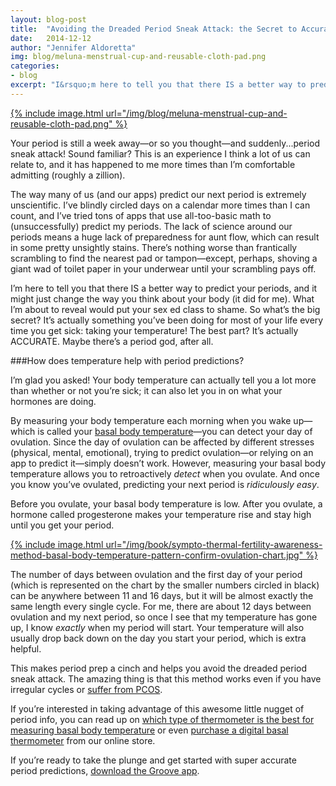```yaml
---
layout: blog-post
title:  "Avoiding the Dreaded Period Sneak Attack: the Secret to Accurate Period Predictions"
date:   2014-12-12
author: "Jennifer Aldoretta"
img: blog/meluna-menstrual-cup-and-reusable-cloth-pad.png
categories:
- blog
excerpt: "I&rsquo;m here to tell you that there IS a better way to predict your periods, and it might just change the way you think about your body (it did for me). What I&rsquo;m about to reveal would put your sex ed class to shame. So what&rsquo;s the big secret? It&rsquo;s actually something you&rsquo;ve been doing for most of your life every time you get sick..."
---
```


<a href="/img/blog/meluna-menstrual-cup-and-reusable-cloth-pad.png">{% include image.html url="/img/blog/meluna-menstrual-cup-and-reusable-cloth-pad.png" %}</a>

Your period is still a week away&mdash;or so you thought&mdash;and suddenly...period sneak attack! Sound familiar? This is an experience I think a lot of us can relate to, and it has happened to me more times than I&rsquo;m comfortable admitting (roughly a zillion). 

The way many of us (and our apps) predict our next period is extremely unscientific. I&rsquo;ve blindly circled days on a calendar more times than I can count, and I&rsquo;ve tried tons of apps that use all-too-basic math to (unsuccessfully) predict my periods. The lack of science around our periods means a huge lack of preparedness for aunt flow, which can result in some pretty unsightly stains. There&rsquo;s nothing worse than frantically scrambling to find the nearest pad or tampon&mdash;except, perhaps, shoving a giant wad of toilet paper in your underwear until your scrambling pays off. 

I&rsquo;m here to tell you that there IS a better way to predict your periods, and it might just change the way you think about your body (it did for me). What I&rsquo;m about to reveal would put your sex ed class to shame. So what&rsquo;s the big secret? It&rsquo;s actually something you&rsquo;ve been doing for most of your life every time you get sick: taking your temperature! The best part? It&rsquo;s actually ACCURATE. Maybe there&rsquo;s a period god, after all.

###How does temperature help with period predictions?

I&rsquo;m glad you asked! Your body temperature can actually tell you a lot more than whether or not you&rsquo;re sick; it can also let you in on what your hormones are doing. 

By measuring your body temperature each morning when you wake up&mdash;which is called your <a class="text-link" href="/the-cycle/chapter-6-hormone-changes-and-fertility-signals/#what-is-bbt">basal body temperature</a>&mdash;you can detect your day of ovulation. Since the day of ovulation can be affected by different stresses (physical, mental, emotional), trying to predict ovulation&mdash;or relying on an app to predict it&mdash;simply doesn&rsquo;t work. However, measuring your basal body temperature allows you to retroactively *detect* when you ovulate. And once you know you&rsquo;ve ovulated, predicting your next period is *ridiculously easy*.

Before you ovulate, your basal body temperature is low. After you ovulate, a hormone called progesterone makes your temperature rise and stay high until you get your period.

<a href="/img/book/sympto-thermal-fertility-awareness-method-basal-body-temperature-pattern-confirm-ovulation-chart.jpg">{% include image.html url="/img/book/sympto-thermal-fertility-awareness-method-basal-body-temperature-pattern-confirm-ovulation-chart.jpg" %}</a>

The number of days between ovulation and the first day of your period (which is represented on the chart by the smaller numbers circled in black) can be anywhere between 11 and 16 days, but it will be almost exactly the same length every single cycle. For me, there are about 12 days between ovulation and my next period, so once I see that my temperature has gone up, I know *exactly* when my period will start. Your temperature will also usually drop back down on the day you start your period, which is extra helpful.

This makes period prep a cinch and helps you avoid the dreaded period sneak attack. The amazing thing is that this method works even if you have irregular cycles or <a class="text-link" href="/blog/2014/07/11/charting-fertility-with-polycystic-ovarian-syndrome-PCOS">suffer from PCOS</a>.

If you&rsquo;re interested in taking advantage of this awesome little nugget of period info, you can read up on <a class="text-link" href="/blog/2014/11/25/whats-the-best-thermometer-for-measuring-basal-body-temperature">which type of thermometer is the best for measuring basal body temperature</a> or even <a class="text-link" href="/store/">purchase a digital basal thermometer</a> from our online store.

If you&rsquo;re ready to take the plunge and get started with super accurate period predictions, <a class="text-link" target="_blank" href="https://itunes.apple.com/app/id831795151">download the Groove app</a>.